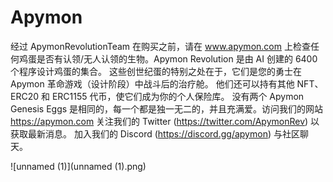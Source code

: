 # Apymon

经过
ApymonRevolutionTeam
在购买之前，请在 www.apymon.com 上检查任何鸡蛋是否有认领/无人认领的生物。Apymon Revolution 是由 AI 创建的 6400 个程序设计鸡蛋的集合。 这些创世纪蛋的特别之处在于，它们是您的勇士在 Apymon 革命游戏（设计阶段）中战斗后的治疗舱。 他们还可以持有其他 NFT、ERC20 和 ERC1155 代币，使它们成为你的个人保险库。 没有两个 Apymon Genesis Eggs 是相同的，每一个都是独一无二的，并且充满爱。访问我们的网站 https://apymon.com 关注我们的 Twitter (https://twitter.com/ApymonRev) 以获取最新消息。 加入我们的 Discord (https://discord.gg/apymon) 与社区聊天。

![unnamed (1)](unnamed (1).png)
